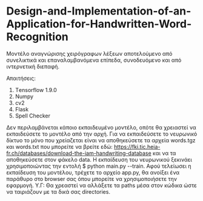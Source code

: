 # Design-and-Implementation-of-an-Application-for-Handwritten-Word-Recognition
Μοντέλο αναγνώρισης χειρόγραφων λέξεων αποτελούμενο από συνελικτικά και επαναλαμβανόμενα επίπεδα, συνοδευόμενο και από ιντερνετική διεπαφή.

Απαιτήσεις:
1. Τensorflow 1.9.0
2. Numpy
3. cv2
4. Flask
5. Spell Checker

Δεν περιλαμβάνεται κάποιο εκπαιδευμένο μοντέλο, οπότε θα χρειαστεί να εκπαιδεύσετε το μοντέλο από την αρχή. Για να εκπαιδεύσετε το νευρωνικό δίκτυο το μόνο 
που χρείαζεται είναι να αποθηκεύσετε τα αρχεία words.tgz και words.txt που μπορείτε να βρείτε εδώ: https://fki.tic.heia-fr.ch/databases/download-the-iam-handwriting-database
και να τα αποθηκεύσετε στον φάκελο data. H εκπαίδευση του νευρωνικού ξεκινάει χρησιμοποιώντας την εντολή $ python main.py --train.
Αφού τελείωσει η εκπαίδευση του μοντέλου, τρέχετε το αρχείο app.py, θα ανοίξει ένα παράθυρο στο browser σας όπου μπορείτε να χρησιμοποιήσετε την εφαρμογή.
Υ.Γ: Θα χρεαστεί να αλλάξετε τα paths μέσα στον κώδικα ώστε να ταιριάζουν με τα δικά σας directories.
